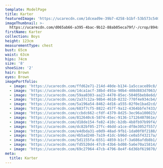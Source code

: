 ```yaml
---
template: ModelPage
title: Karter
featuredImage: 'https://ucarecdn.com/1dcead9e-39b7-4258-b1bf-53b573c54022/'
imageThumbnail: >-
  https://ucarecdn.com/d065ab66-a395-4bac-9b12-88ab05eca79f/-/crop/894x1080/344,0/-/preview/
firstName: Karter
collection: Boys
height: 123cm
measurementType: chest
bust: 65cm
waist: 63cm
hips: 74cm
size: '8'
shoeSize: '2'
hair: Brown
eyes: Brown
imagePortfolio:
  - image: 'https://ucarecdn.com/ffd62e71-214d-40de-b134-1a5ccace89c8/'
  - image: 'https://ucarecdn.com/14ca1acf-38bd-493a-90b4-408d883d7063/'
  - image: 'https://ucarecdn.com/59aa0303-aa23-4470-85ec-50405beb8e6d/'
  - image: 'https://ucarecdn.com/2a37c12a-98b4-4610-8232-770f4e934cb4/'
  - image: 'https://ucarecdn.com/5a196a54-8462-4d16-a555-02f0e1bad2cd/'
  - image: 'https://ucarecdn.com/683f7cf5-8822-457f-9a12-4364bbfe7433/'
  - image: 'https://ucarecdn.com/ccbdc662-cfdf-4379-8d25-3ec96a100023/'
  - image: 'https://ucarecdn.com/812640c6-5874-45ec-9136-17126407861e/'
  - image: 'https://ucarecdn.com/d18de154-fe82-410c-b2db-4b8fb97b99f4/'
  - image: 'https://ucarecdn.com/dc82bf05-27fc-46dd-a1ce-df8e3052f557/'
  - image: 'https://ucarecdn.com/e4dbda31-e0d9-48ad-9fb1-1da00f8f2188/'
  - image: 'https://ucarecdn.com/4b5ad240-7a19-41dc-b96d-ce0a5f43217a/'
  - image: 'https://ucarecdn.com/5d1155fa-6551-4859-b1cf-3a686afdb8b1/'
  - image: 'https://ucarecdn.com/fd5520d4-47c0-43b6-bd08-5a6e70a15814/'
  - image: 'https://ucarecdn.com/69c27964-47cb-4796-8e4f-6d36bf619870/'
meta:
  title: Karter
---
```


